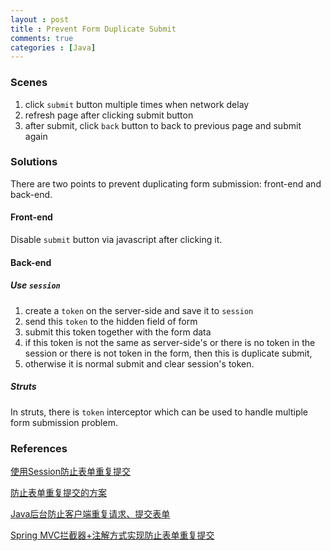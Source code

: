 ```yaml
---
layout : post
title : Prevent Form Duplicate Submit
comments: true
categories : [Java]
---
```


### Scenes

1. click `submit` button multiple times when network delay
2. refresh page after clicking submit button
3. after submit, click `back` button to back to previous page and submit again


### Solutions

There are two points to prevent duplicating form submission: front-end and back-end.

#### Front-end

Disable `submit` button via javascript after clicking it.

#### Back-end

##### Use `session`

1. create a `token` on the server-side and save it to `session`
2. send this `token` to the hidden field of form
3. submit this token together with the form data
4. if this token is not the same as server-side's or there is no token in the session or there is not token in the form, 
   then this is duplicate submit, 
5. otherwise it is normal submit and clear session's token.

##### Struts

In struts, there is `token` interceptor which can be used to handle multiple form submission problem.

### References

[使用Session防止表单重复提交](https://www.cnblogs.com/xdp-gacl/p/3859416.html)

[防止表单重复提交的方案](https://segmentfault.com/q/1010000011179023)

[Java后台防止客户端重复请求、提交表单](https://www.cnblogs.com/xhq1024/p/10650127.html)

[Spring MVC拦截器+注解方式实现防止表单重复提交](https://www.cnblogs.com/grefr/p/6088517.html)
